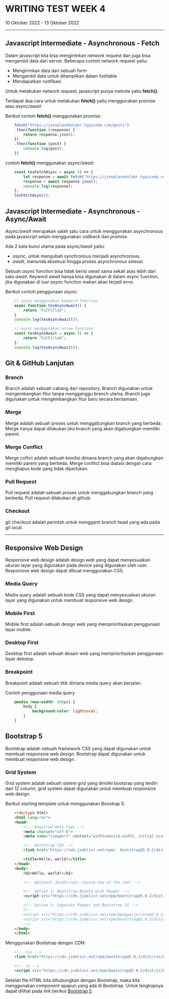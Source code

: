 # WRITING TEST WEEK 4

10 Oktober 2022 - 13 Oktober 2022
***

## Javascript Intermediate - Asynchronous - Fetch

Dalam javascript kita bisa mengirimkan network request dan juga bisa mengambil data dari server. Beberapa contoh network request yaitu: 

- Mengirimkan data dari sebuah form
- Mengambil data untuk ditampilkan dalam list/table
- Mendapatkan notifikasi

Untuk melakukan network request, javascript punya metode yaitu **fetch()**.

Terdapat dua cara untuk melakukan **fetch()** yaitu menggunakan *promise* atau *async/await*

Berikut contoh **fetch()** menggunakan *promise*:

```js
    fetch("https://jsonplaceholder.typicode.com/posts")
    .then(function (response) {
        return response.json();
    })
    .then(function (post) {
        console.log(post);
    })
```

contoh **fetch()** menggunakan *async/await*:

```js
    const tesFetchAsync = async () => {
        let response = await fetch("https://jsonplaceholder.typicode.com/posts");
        response = await response.json();
        console.log(response);
    };
    tesFetchAsync();
```

## Javascript Intermediate - Asynchronous - Async/Await

*Async/await* merupakan salah satu cara untuk menggunakan asynchronous pada javascript selain menggunakan *callback* dan *promise*.

Ada 2 kata kunci utama pada *async/await* yaitu:

- *async*, untuk mengubah synchronous menjadi asynchronous.
- *await*, menunda eksekusi hingga proses asynchronous selesai.

Sebuah *async* function bisa tidak berisi *await* sama sekali atau lebih dari satu *await*. Keyword *await* hanya bisa digunakan di dalam *async* function, jika digunakan  di luar *async* function makan akan terjadi error.

Berikut contoh penggunaan *async*:

```js
    // async menggunakan keyword function
    async function tesAsyncAwait() {
        return "FulFilled";
    }
    console.log(tesAsyncAwait());

    // async menggunakan arrow function
    const tesAsyncAwait = async () => {
        return "FulFilled";
    };
    console.log(tesAsyncAwait());

```

## Git & GitHub Lanjutan

### Branch

Branch adalah sebuah cabang dari repository. Branch digunakan untuk mengembangkan fitur tanpa mengganggu branch utama. Branch juga digunakan untuk mengembangkan fitur baru secara bersamaan.

### Merge

Merge adalah sebuah proses untuk menggabungkan branch yang berbeda. Merge hanya dapat dilakukan jika branch yang akan digabungkan memiliki parent.

### Merge Conflict

Merge coflict adalah sebuah kondisi dimana branch yang akan digabungkan memiliki parent yang berbeda. Merge conflict bisa diatasi dengan cara menghapus kode yang tidak diperlukan.

### Pull Request

Pull request adalah sebuah proses untuk menggabungkan branch yang berbeda. Pull request dilakukan di github.

### Checkout 

git checkout adalah perintah untuk mengganti branch head yang ada pada git local.

***

## Responsive Web Design

Responsive web design adalah design web yang dapat menyesuaikan ukuran layar yang digunakan pada device yang digunakan oleh user. Responsive web design dapat dibuat menggunakan CSS.

### Media Query

Media query adalah sebuah kode CSS yang dapat menyesuaikan ukuran layar yang digunakan untuk membuat responsive web design.

### Mobile First

Mobile first adalah sebuah design web yang memprioritaskan penggunaan layar mobile.

### Desktop First

Desktop first adalah sebuah desain web yang memprioritaskan penggunaan layar dekstop.

### Breakpoint

Breakpoint adalah sebuah titik dimana media query akan berjalan.

Contoh penggunaan media query

```css
    @media (max-width: 600px) {
        body {
            background-color: lightcoral;
        }
    }
```

## Bootstrap 5

Bootstrap adalah sebuah framework CSS yang dapat digunakan untuk membuat responsive web design. Bootstrap dapat digunakan untuk membuat responsive web design.

### Grid System

Grid system adalah sebuah sistem grid yang dimiliki bootsrap yang terdiri dari 12 column, grid system dapat digunakan untuk membuat responsive web design.

Berikut starting template untuk menggunakan Boostrap 5:

```html
    <!doctype html>
    <html lang="en">
    <head>
        <!-- Required meta tags -->
        <meta charset="utf-8">
        <meta name="viewport" content="width=device-width, initial-scale=1">

        <!-- Bootstrap CSS -->
        <link href="https://cdn.jsdelivr.net/npm/  bootstrap@5.0.2/dist/css/bootstrap.min.css" rel="stylesheet" integrity="sha384-EVSTQN3/azprG1Anm3QDgpJLIm9Nao0Yz1ztcQTwFspd3yD65VohhpuuCOmLASjC" crossorigin="anonymous">

        <title>Hello, world!</title>
    </head>
    <body>
        <h1>Hello, world!</h1>

        <!-- Optional JavaScript; choose one of the two! -->

        <!-- Option 1: Bootstrap Bundle with Popper -->
        <script src="https://cdn.jsdelivr.net/npm/bootstrap@5.0.2/dist/js/bootstrap.bundle.min.js" integrity="sha384-MrcW6ZMFYlzcLA8Nl+NtUVF0sA7MsXsP1UyJoMp4YLEuNSfAP+JcXn/tWtIaxVXM" crossorigin="anonymous"></script>

        <!-- Option 2: Separate Popper and Bootstrap JS -->
        <!--
        <script src="https://cdn.jsdelivr.net/npm/@popperjs/core@2.9.2/dist/umd/popper.min.js" integrity="sha384-IQsoLXl5PILFhosVNubq5LC7Qb9DXgDA9i+tQ8Zj3iwWAwPtgFTxbJ8NT4GN1R8p" crossorigin="anonymous"></script>
        <script src="https://cdn.jsdelivr.net/npm/bootstrap@5.0.2/dist/js/bootstrap.min.js" integrity="sha384-cVKIPhGWiC2Al4u+LWgxfKTRIcfu0JTxR+EQDz/bgldoEyl4H0zUF0QKbrJ0EcQF" crossorigin="anonymous"></script>
        -->
    </body>
    </html>
```

Menggunakan Bootstrap dengan CDN:

```html
    <!-- css -->
    <link href="https://cdn.jsdelivr.net/npm/bootstrap@5.0.2/dist/css/bootstrap.min.css" rel="stylesheet" integrity="sha384-EVSTQN3/azprG1Anm3QDgpJLIm9Nao0Yz1ztcQTwFspd3yD65VohhpuuCOmLASjC" crossorigin="anonymous">

    <!-- js -->
    <script src="https://cdn.jsdelivr.net/npm/bootstrap@5.0.2/dist/js/bootstrap.bundle.min.js" integrity="sha384-MrcW6ZMFYlzcLA8Nl+NtUVF0sA7MsXsP1UyJoMp4YLEuNSfAP+JcXn/tWtIaxVXM" crossorigin="anonymous"></script>
```

Setelah file HTML kita dihubungkan dengan Bootstrap, maka kita menggunakan component apapun yang ada di Bootstrap. Untuk lengkapnya dapat dilihat pada link berikut [Bootstrap 5](https://getbootstrap.com/docs/5.0/getting-started/introduction/ "Bootstrap 5 Documentation").

